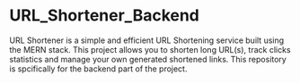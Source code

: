 # URL_Shortener_Backend
URL Shortener is a simple and efficient URL Shortening service built using the MERN stack. This project allows you to shorten long URL(s), track clicks statistics and manage your own generated shortened links. This repository is spcifically for the backend part of the project. 
